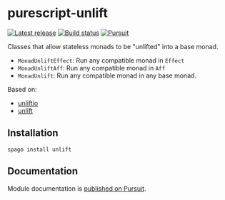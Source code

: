 # purescript-unlift

[![Latest release](http://img.shields.io/github/release/purescript/purescript-unlift.svg)](https://github.com/purescript/purescript-unlift/releases)
[![Build status](https://github.com/purescript/purescript-unlift/workflows/CI/badge.svg?branch=main)](https://github.com/purescript/purescript-unlift/actions?query=workflow%3ACI+branch%3Amain)
[![Pursuit](https://pursuit.purescript.org/packages/purescript-unlift/badge)](https://pursuit.purescript.org/packages/purescript-unlift)

Classes that allow stateless monads to be "unlifted" into a base monad.

- `MonadUnliftEffect`: Run any compatible monad in `Effect`
- `MonadUnliftAff`: Run any compatible monad in `Aff`
- `MonadUnlift`: Run any compatible monad in any base monad.

Based on:

- [unliftio](http://hackage.haskell.org/package/unliftio)
- [unlift](http://hackage.haskell.org/package/unlift)

## Installation

```
spago install unlift
```

## Documentation

Module documentation is [published on Pursuit](http://pursuit.purescript.org/packages/purescript-unlift).
